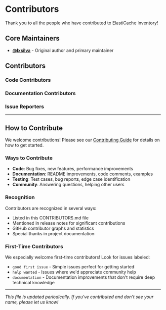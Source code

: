 # Contributors

Thank you to all the people who have contributed to ElastiCache Inventory!

## Core Maintainers

- **[@lxsilva](https://github.com/lxsilva)** - Original author and primary maintainer

## Contributors

<!-- This section will be automatically updated as contributors make their first contributions -->

### Code Contributors

<!-- Contributors who have submitted code changes -->

### Documentation Contributors  

<!-- Contributors who have improved documentation -->

### Issue Reporters

<!-- Contributors who have reported bugs or requested features -->

---

## How to Contribute

We welcome contributions! Please see our [Contributing Guide](CONTRIBUTING.md) for details on how to get started.

### Ways to Contribute

- **Code**: Bug fixes, new features, performance improvements
- **Documentation**: README improvements, code comments, examples
- **Testing**: Test cases, bug reports, edge case identification
- **Community**: Answering questions, helping other users

### Recognition

Contributors are recognized in several ways:
- Listed in this CONTRIBUTORS.md file
- Mentioned in release notes for significant contributions
- GitHub contributor graphs and statistics
- Special thanks in project documentation

### First-Time Contributors

We especially welcome first-time contributors! Look for issues labeled:
- `good first issue` - Simple issues perfect for getting started
- `help wanted` - Issues where we'd appreciate community help
- `documentation` - Documentation improvements that don't require deep technical knowledge

---

*This file is updated periodically. If you've contributed and don't see your name, please let us know!*